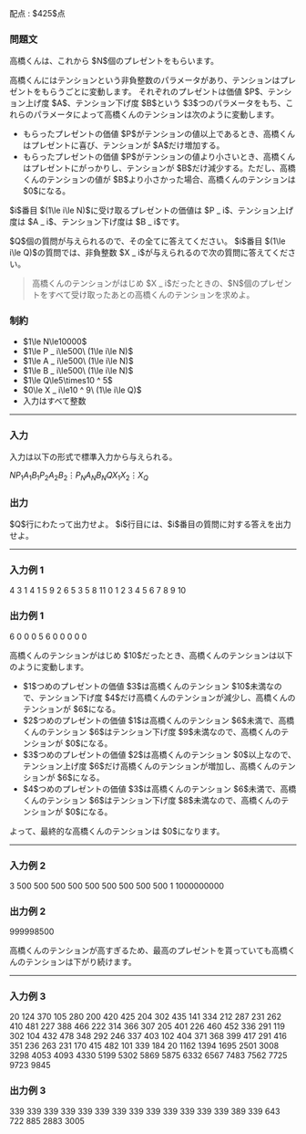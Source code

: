 
<div>

<span>

<span>

<p>
配点 : $425$点
</p>

<div>

<section>

### **問題文**

<p>
高橋くんは、これから $N$個のプレゼントをもらいます。
</p>

<p>
高橋くんにはテンションという非負整数のパラメータがあり、テンションはプレゼントをもらうごとに変動します。
それぞれのプレゼントは価値 $P$、テンション上げ度 $A$、テンション下げ度 $B$という $3$つのパラメータをもち、これらのパラメータによって高橋くんのテンションは次のように変動します。
</p>

<ul>

<li>
もらったプレゼントの価値 $P$がテンションの値以上であるとき、高橋くんはプレゼントに喜び、テンションが $A$だけ増加する。
</li>

<li>
もらったプレゼントの価値 $P$がテンションの値より小さいとき、高橋くんはプレゼントにがっかりし、テンションが $B$だけ減少する。ただし、高橋くんのテンションの値が $B$より小さかった場合、高橋くんのテンションは $0$になる。
</li>

</ul>

<p>
$i$番目 $(1\le i\le N)$に受け取るプレゼントの価値は $P _ i$、テンション上げ度は $A _ i$、テンション下げ度は $B _ i$です。
</p>

<p>
$Q$個の質問が与えられるので、その全てに答えてください。
$i$番目 $(1\le i\le Q)$の質問では、非負整数 $X _ i$が与えられるので次の質問に答えてください。
</p>

<blockquote>

<p>
高橋くんのテンションがはじめ $X _ i$だったときの、$N$個のプレゼントをすべて受け取ったあとの高橋くんのテンションを求めよ。
</p>

</blockquote>

</section>

</div>

<div>

<section>

### **制約**

<ul>

<li>
$1\le N\le10000$
</li>

<li>
$1\le P _ i\le500\ (1\le i\le N)$
</li>

<li>
$1\le A _ i\le500\ (1\le i\le N)$
</li>

<li>
$1\le B _ i\le500\ (1\le i\le N)$
</li>

<li>
$1\le Q\le5\times10 ^ 5$
</li>

<li>
$0\le X _ i\le10 ^ 9\ (1\le i\le Q)$
</li>

<li>
入力はすべて整数
</li>

</ul>

</section>

</div>

---

<div>

<div>

<section>

### **入力**

<p>
入力は以下の形式で標準入力から与えられる。
</p>

<div>

$N$$P _ 1$$A _ 1$$B _ 1$$P _ 2$$A _ 2$$B _ 2$$\vdots$$P _ N$$A _ N$$B _ N$$Q$$X _ 1$$X _ 2$$\vdots$$X _ Q$
</div>

</section>

</div>

<div>

<section>

### **出力**

<p>
$Q$行にわたって出力せよ。
$i$行目には、$i$番目の質問に対する答えを出力せよ。
</p>

</section>

</div>

</div>

---

<div>

<section>

### **入力例 1**

<div>

4
3 1 4
1 5 9
2 6 5
3 5 8
11
0
1
2
3
4
5
6
7
8
9
10

</div>

</section>

</div>

<div>

<section>

### **出力例 1**

<div>

6
0
0
0
5
6
0
0
0
0
0

</div>

<p>
高橋くんのテンションがはじめ $10$だったとき、高橋くんのテンションは以下のように変動します。
</p>

<ul>

<li>
$1$つめのプレゼントの価値 $3$は高橋くんのテンション $10$未満なので、テンション下げ度 $4$だけ高橋くんのテンションが減少し、高橋くんのテンションが $6$になる。
</li>

<li>
$2$つめのプレゼントの価値 $1$は高橋くんのテンション $6$未満で、高橋くんのテンション $6$はテンション下げ度 $9$未満なので、高橋くんのテンションが $0$になる。
</li>

<li>
$3$つめのプレゼントの価値 $2$は高橋くんのテンション $0$以上なので、テンション上げ度 $6$だけ高橋くんのテンションが増加し、高橋くんのテンションが $6$になる。
</li>

<li>
$4$つめのプレゼントの価値 $3$は高橋くんのテンション $6$未満で、高橋くんのテンション $6$はテンション下げ度 $8$未満なので、高橋くんのテンションが $0$になる。
</li>

</ul>

<p>
よって、最終的な高橋くんのテンションは $0$になります。
</p>

</section>

</div>

---

<div>

<section>

### **入力例 2**

<div>

3
500 500 500
500 500 500
500 500 500
1
1000000000

</div>

</section>

</div>

<div>

<section>

### **出力例 2**

<div>

999998500

</div>

<p>
高橋くんのテンションが高すぎるため、最高のプレゼントを貰っていても高橋くんのテンションは下がり続けます。
</p>

</section>

</div>

---

<div>

<section>

### **入力例 3**

<div>

20
124 370 105
280 200 420
425 204 302
435 141 334
212 287 231
262 410 481
227 388 466
222 314 366
307 205 401
226 460 452
336 291 119
302 104 432
478 348 292
246 337 403
102 404 371
368 399 417
291 416 351
236 263 231
170 415 482
101 339 184
20
1162
1394
1695
2501
3008
3298
4053
4093
4330
5199
5302
5869
5875
6332
6567
7483
7562
7725
9723
9845

</div>

</section>

</div>

<div>

<section>

### **出力例 3**

<div>

339
339
339
339
339
339
339
339
339
339
339
339
339
389
339
643
722
885
2883
3005

</div>

</section>

</div>

</span>

</span>

</div>
